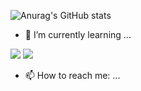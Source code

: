 ![Anurag's GitHub stats](https://github-readme-stats.vercel.app/api?username=Jitae9605&show_icons=true&theme=radical)

- 🌱 I’m currently learning ...

<img src="https://img.shields.io/badge/C++-00599C?style=flat-square&logo=cplusplus&logoColor=White"/> <img src="https://img.shields.io/badge/Github-181717?style=flat-square&logo=github&logoColor=White"/>


- 📫 How to reach me: ...



